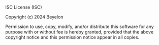 ISC License (ISC)

Copyright (c) 2024 Beyelon

Permission to use, copy, modify, and/or distribute this software for any purpose with or without fee is hereby granted, provided that the above copyright notice and this permission notice appear in all copies.


